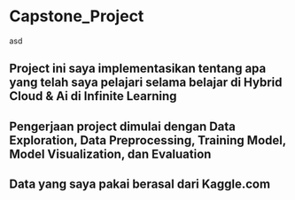 # Capstone_Project
asd

## Project ini saya implementasikan tentang apa yang telah saya pelajari selama belajar di Hybrid Cloud & Ai di Infinite Learning
## Pengerjaan project dimulai dengan Data Exploration, Data Preprocessing, Training Model, Model Visualization, dan Evaluation
## Data yang saya pakai berasal dari Kaggle.com
